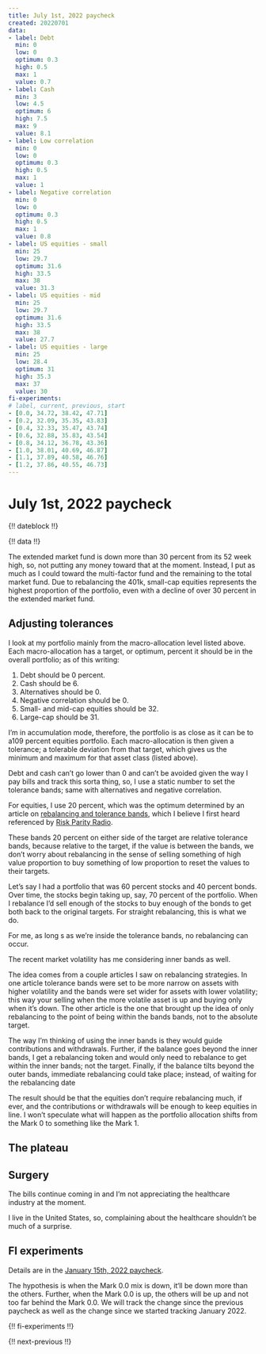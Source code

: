 ```yaml
---
title: July 1st, 2022 paycheck
created: 20220701
data:
- label: Debt
  min: 0
  low: 0
  optimum: 0.3
  high: 0.5
  max: 1
  value: 0.7
- label: Cash
  min: 3
  low: 4.5
  optimum: 6
  high: 7.5
  max: 9
  value: 8.1
- label: Low correlation
  min: 0
  low: 0
  optimum: 0.3
  high: 0.5
  max: 1
  value: 1
- label: Negative correlation
  min: 0
  low: 0
  optimum: 0.3
  high: 0.5
  max: 1
  value: 0.8
- label: US equities - small
  min: 25
  low: 29.7
  optimum: 31.6
  high: 33.5
  max: 38
  value: 31.3
- label: US equities - mid
  min: 25
  low: 29.7
  optimum: 31.6
  high: 33.5
  max: 38
  value: 27.7
- label: US equities - large
  min: 25
  low: 28.4
  optimum: 31
  high: 35.3
  max: 37
  value: 30
fi-experiments:
# label, current, previous, start
- [0.0, 34.72, 38.42, 47.71]
- [0.2, 32.09, 35.35, 43.83]
- [0.4, 32.33, 35.47, 43.74]
- [0.6, 32.88, 35.83, 43.54]
- [0.8, 34.12, 36.78, 43.36]
- [1.0, 38.01, 40.69, 46.87]
- [1.1, 37.89, 40.58, 46.76]
- [1.2, 37.86, 40.55, 46.73]
---
```


# July 1st, 2022 paycheck

{!! dateblock !!}

{!! data !!}

The extended market fund is down more than 30 percent from its 52 week high, so, not putting any money toward that at the moment. Instead, I put as much as I could toward the multi-factor fund and the remaining to the total market fund. Due to rebalancing the 401k, small-cap equities represents the highest proportion of the portfolio, even with a decline of over 30 percent in the extended market fund.

## Adjusting tolerances

I look at my portfolio mainly from the macro-allocation level listed above. Each macro-allocation has a target, or optimum, percent it should be in the overall portfolio; as of this writing:

1. Debt should be 0 percent.
2. Cash should be 6.
3. Alternatives should be 0.
4. Negative correlation should be 0.
5. Small- and mid-cap equities should be 32.
6. Large-cap should be 31.

I’m in accumulation mode, therefore, the portfolio is as close as it can be to a109 percent equities portfolio. Each macro-allocation is then given a tolerance; a tolerable deviation from that target, which gives us the minimum and maximum for that asset class (listed above).

Debt and cash can’t go lower than 0 and can’t be avoided given the way I pay bills and track this sorta thing, so, I use a static number to set the tolerance bands; same with alternatives and negative correlation.

For equities, I use 20 percent, which was the optimum determined by an article on [rebalancing and tolerance bands](https://www.kitces.com/blog/best-opportunistic-rebalancing-frequency-time-horizons-vs-tolerance-band-thresholds/), which I believe I first heard referenced by [Risk Parity Radio](https://www.kitces.com/blog/best-opportunistic-rebalancing-frequency-time-horizons-vs-tolerance-band-thresholds/). 







These bands 20 percent on either side of the target are relative tolerance bands, because relative to the target, if the value is between the bands, we don’t worry about rebalancing in the sense of selling something of high value proportion to buy something of low proportion to reset the values to their targets.

Let’s say I had a portfolio that was 60 percent stocks and 40 percent bonds. Over time, the stocks begin taking up, say, 70 percent of the portfolio. When I rebalance I’d sell enough of the stocks to buy enough of the bonds to get both back to the original targets. For straight rebalancing, this is what we do.

For me, as long s as we’re inside the tolerance bands, no rebalancing can occur.

The recent market volatility has me considering inner bands as well.

The idea comes from a couple articles I saw on rebalancing strategies. In one article tolerance bands were set to be more narrow on assets with higher volatility and the bands were set wider for assets with lower volatility; this way your selling when the more volatile asset is up and buying only when it’s down. The other article is the one that brought up the idea of only rebalancing to the point of being within the bands bands, not to the absolute target.

The way I’m thinking of using the inner bands is they would guide contributions and withdrawals. Further, if the balance goes beyond the inner bands, I get a rebalancing token and would only need to rebalance to get within the inner bands; not the target. Finally, if the balance tilts beyond the outer bands, immediate rebalancing could take place; instead, of waiting for the rebalancing date

The result should be that the equities don’t require rebalancing much, if ever, and the contributions or withdrawals will be enough to keep equities in line. I won’t speculate what will happen as the portfolio allocation shifts from the Mark 0 to something like the Mark 1.

## The plateau

## Surgery

The bills continue coming in and I’m not appreciating the healthcare industry at the moment.

I live in the United States, so, complaining about the healthcare shouldn’t be much of a surprise.

## FI experiments

Details are in the [January 15th, 2022 paycheck](https://joshbruce.com/finances/building-wealth-paycheck-to-paycheck/20220115/#fi-experiments).

The hypothesis is when the Mark 0.0 mix is down, it‘ll be down more than the others. Further, when the Mark 0.0 is up, the others will be up and not too far behind the Mark 0.0. We will track the change since the previous paycheck as well as the change since we started tracking January 2022.

{!! fi-experiments !!}

{!! next-previous !!}
